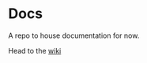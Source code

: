 # Docs
A repo to house documentation for now.

Head to the [wiki](https://github.com/openflixr/Docs/wiki)
